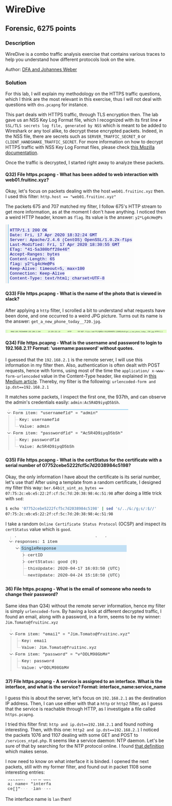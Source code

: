 # WireDive

## Forensic, 6275 points

### Description

WireDive is a combo traffic analysis exercise that contains various traces to help you understand how different protocols look on the wire.

Author: [DFA and Johannes Weber](https://twitter.com/webernetz)

### Solution

For this lab, I will explain my methodology on the HTTPS traffic questions, which I think are the most relevant in this exercise, thus I will not deal with questions with `dns.pcapng` for instance.

This part deals with HTTPS traffic, through TLS encryption then. The lab gave us an NSS Key Log Format file, which I recognized with its first line `# SSL/TLS secrets log file, generated by NSS` which is meant to be added to Wireshark or any tool alike, to decrypt these encrypted packets. Indeed, in the NSS file, there are secrets such as `SERVER_TRAFFIC_SECRET_0` or `CLIENT_HANDSHAKE_TRAFFIC_SECRET`. For more information on how to decrypt HTTPS traffic with NSS Key Log Format files, please check [this Mozilla documentation](https://developer.mozilla.org/en-US/docs/Mozilla/Projects/NSS/Key_Log_Format).

Once the traffic is decrypted, I started right away to analyze these packets.

#### Q32) File https.pcapng - What has been added to web interaction with web01.fruitinc.xyz?

Okay, let's focus on packets dealing with the host `web01.fruitinc.xyz` then. I used this filter: `http.host == "web01.fruitinc.xyz"`

The packets 675 and 707 matched my filter, I follow 675's HTTP stream to get more information, as at the moment I don't have anything. I noticed then a weird HTTP header, known as `flag`. Its value is the answer: `y2*Lg4cHe@Ps`

![HTTP "flag" header](./images/http_flag_header.png)

#### Q33) File https.pcapng - What is the name of the photo that is viewed in slack?

After applying a `http` filter, I scrolled a bit to understand what requests have been done, and one occurred to a weird JPG picture. Turns out its name is the answer: `get_a_new_phone_today__720.jpg`.

![Photography name in HTTP request](./images/photography_name_http.png)

#### Q34) File https.pcapng - What is the username and password to login to 192.168.2.1? Format: 'username:password' without quotes.

I guessed that the `192.168.2.1` is the remote server, I will use this information in my filter then. Also, authentication is often dealt with POST requests, hence with forms, using most of the time the `application/ x-www-form-urlencoded` value in the Content-Type header, like explained in [this Medium article](https://medium.com/@rajajawahar77/content-type-x-www-form-urlencoded-form-data-and-json-e17c15926c69). Thereby, my filter is the following: `urlencoded-form and ip.dst==192.168.2.1`

It matches some packets, I inspect the first one, the 937th, and can observe the admin's credentials easily: `admin:Ac5R4D9iyqD5bSh`.

![Admin credentials to 192.168.2.1](./images/admin_credentials_192.168.2.1.png)

#### Q35) File https.pcapng - What is the certStatus for the certificate with a serial number of 07752cebe5222fcf5c7d2038984c5198?

Okay, the only information I have about the certificate is its serial number, let's use that! After using a template from a random certificate, I designed my filter this way: `ber.64bit_uint_as_bytes == 07:75:2c:eb:e5:22:2f:cf:5c:7d:20:38:98:4c:51:98` after doing a little trick with `sed`:
```bash
$ echo '07752cebe5222fcf5c7d2038984c5198' | sed 's/../&:/g;s/:$//'
07:75:2c:eb:e5:22:2f:cf:5c:7d:20:38:98:4c:51:98
```

I take a random `Online Certificate Status Protocol` (OCSP) and inspect its `certStatus` value which is `good`.

![certStatus as good](./images/certStatus_good.png)

#### 36) File https.pcapng - What is the email of someone who needs to change their password?

Same idea than Q34) without the remote server information, hence my filter is simply `urlencoded-form`. By having a look at different decrypted traffic, I found an email, along with a password, in a form, seems to be my winner: `Jim.Tomato@fruitinc.xyz`

![Email change password](./images/email_change_password.png)

#### 37) File https.pcapng - A service is assigned to an interface. What is the interface, and what is the service? Format: interface_name:service_name

I guess this is about the server, let's focus on `192.168.2.1` as the destination IP address. Then, I can use either with that a `http` or `http2` filter, as I guess that the service is reachable through HTTP, as I investigate a file called `https.pcapng`.

I tried this filter first: `http and ip.dst==192.168.2.1` and found nothing interesting. Then, with this one: `http2 and ip.dst==192.168.2.1` I noticed the packets 1076 and 1107 dealing with some GET and POST to `/services_ntpd.php`. It seems like a service daemon: NTP daemon. Let's be sure of that by searching for the NTP protocol online. I found [that definition](https://fr.wikipedia.org/wiki/Network_Time_Protocol) which makes sense.

I now need to know on what interface it is binded. I opened the next packets, still with my former filter, and found out in packet 1108 some interesting entries: 

![Interface name](./images/interface_name.png)

The interface name is `lan` then!